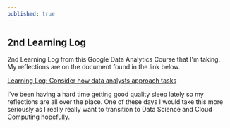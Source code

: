 ```yaml
---
published: true
---
```

## 2nd Learning Log

2nd Learning Log from this Google Data Analytics Course that I'm taking. My reflections are on the document found in the link below. 

[Learning Log: Consider how data analysts approach tasks](https://docs.google.com/document/d/1toLc8axf3upoTEkDLBmEEnuDjPcJrCVjM9KYI8VnLiA/edit?usp=sharing)

I've been having a hard time getting good quality sleep lately so my reflections are all over the place. One of these days I would take this more seriously as I really really want to transition to Data Science and Cloud Computing hopefully.
